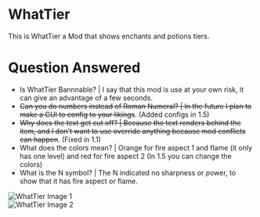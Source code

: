 # WhatTier
This is WhatTier a Mod that shows enchants and potions tiers.
# Question Answered
- Is WhatTier Bannnable? | I say that this mod is use at your own risk, it can give an advantage of a few seconds.
- ~~Can you do numbers instead of Roman Numeral? | In the future I plan to make a GUI to config to your likings~~. (Added configs in 1.5)
- ~~Why does the text get cut off? | Because the text renders behind the item, and I don't want to use override anything because mod conflicts can happen~~. (Fixed in 1.1)
- What does the colors mean?  | Orange for fire aspect 1 and flame (it only has one level) and red for fire aspect 2 (In 1.5 you can change the colors)
- What is the N symbol? | The N indicated  no sharpness or power, to show that it has fire aspect or flame.


![WhatTier Image 1](https://i.postimg.cc/nrqJLMdF/2020-07-28-18-04-05.png)  
![WhatTier Image 2](https://i.postimg.cc/mkKfNtnP/2020-08-27-00-19-40.png)  

